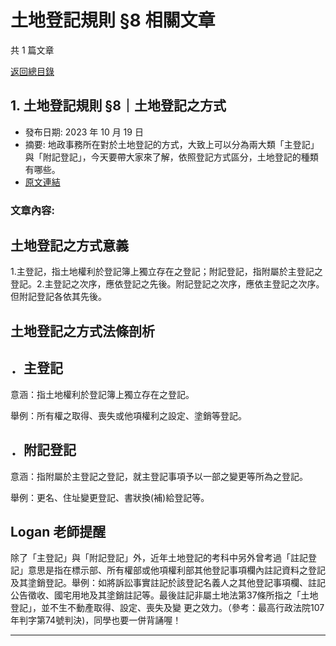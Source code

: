 # 土地登記規則 §8 相關文章

共 1 篇文章

[返回總目錄](00_總目錄.md)

## 1. 土地登記規則 §8｜土地登記之方式

- 發布日期: 2023 年 10 月 19 日
- 摘要: 地政事務所在對於土地登記的方式，大致上可以分為兩大類「主登記」與「附記登記」，今天要帶大家來了解，依照登記方式區分，土地登記的種類有哪些。
- [原文連結](https://www.jasper-realestate.com/%e5%9c%9f%e5%9c%b0%e7%99%bb%e8%a8%98%e8%a6%8f%e5%89%87-8%e5%9c%9f%e5%9c%b0-%e7%99%bb%e8%a8%98-%e4%b9%8b%e6%96%b9%e5%bc%8f/)

### 文章內容:

## 土地登記之方式意義

1.主登記，指土地權利於登記簿上獨立存在之登記；附記登記，指附屬於主登記之登記。2.主登記之次序，應依登記之先後。附記登記之次序，應依主登記之次序。但附記登記各依其先後。

## 土地登記之方式法條剖析

## ．主登記

意涵：指土地權利於登記簿上獨立存在之登記。

舉例：所有權之取得、喪失或他項權利之設定、塗銷等登記。

## ．附記登記

意涵：指附屬於主登記之登記，就主登記事項予以一部之變更等所為之登記。

舉例：更名、住址變更登記、書狀換(補)給登記等。

## Logan 老師提醒

除了「主登記」與「附記登記」外，近年土地登記的考科中另外曾考過「註記登記」意思是指在標示部、所有權部或他項權利部其他登記事項欄內註記資料之登記及其塗銷登記。舉例：如將訴訟事實註記於該登記名義人之其他登記事項欄、註記公告徵收、國宅用地及其塗銷註記等。最後註記非屬土地法第37條所指之「土地登記」，並不生不動產取得、設定、喪失及變 更之效力。（參考：最高行政法院107年判字第74號判決)，同學也要一併背誦喔！

---

